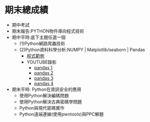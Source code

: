 # 期末總成績
- 期中考試
- 期末報告:PYTHON物件導向程式技術
- 期中平時:底下主題任選一個
  - (1)Python網路爬蟲技術
  - (2)Python資料科學分析:NUMPY | Matplotlib/seaborn | Pandas
    - [程式範例](https://github.com/TaiwanHolyHigh/AI4H2022)
    - YOUTUBE錄影
      - [pandas 1](https://youtu.be/_lUy7iJXzrI) 
      - [pandas 2](https://youtu.be/9_r9X7Jsis4) 
      - [pandas 3](https://youtu.be/TE2fKyxwgDo) 
      - [pandas 4](https://youtu.be/JEbo_P9h8f8)     
- 期末平時: Python在資訊安全的應用
  - 使用Python解決編碼問題
  - 使用Python解決古典密碼學問題
  - Python與現代密碼實作
  - Python遠端連線(使用pwntools)與PPC解題
